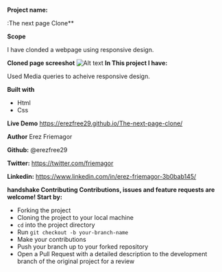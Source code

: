 
**Project name:**

:The next page Clone**

**Scope**
 
I have clonded a webpage using responsive design.

**Cloned page screeshot** 
![Alt text](http://https://www.awesomescreenshot.com/image/5615862/16c425a0148cffac00d224addce89cfb "Optional title")
**In This project I have:**

Used Media queries to acheive responsive design.

**Built with**
 -   Html
 -    Css

**Live Demo** 
https://erezfree29.github.io/The-next-page-clone/

**Author** 
Erez Friemagor

**Github:** 
@erezfree29

**Twitter:** 
https://twitter.com/friemagor

**Linkedin:** 
https://www.linkedin.com/in/erez-friemagor-3b0bab145/

  

**handshake Contributing Contributions, issues and feature requests are welcome! Start by:**

-   Forking the project
-   Cloning the project to your local machine
-   `cd`  into the project directory
-   Run  `git checkout -b your-branch-name`
-   Make your contributions
-   Push your branch up to your forked repository
-   Open a Pull Request with a detailed description to the development branch of the original project for a review

